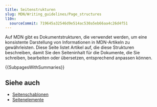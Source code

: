 ```yaml
---
title: Seitenstrukturen
slug: MDN/Writing_guidelines/Page_structures
l10n:
  sourceCommit: 719645a32546d9e514ac530a5eb66aa4c26d4f51
---
```


Auf MDN gibt es Dokumentstrukturen, die verwendet werden, um eine konsistente Darstellung von Informationen in MDN-Artikeln zu gewährleisten.
Diese Seite listet Artikel auf, die diese Strukturen beschreiben, damit Sie den Seiteninhalt für die Dokumente, die Sie schreiben, bearbeiten oder übersetzen, entsprechend anpassen können.

{{SubpagesWithSummaries}}

## Siehe auch

- [Seitenschablonen](/de/docs/MDN/Writing_guidelines/Page_structures/Page_types#page_templates)
- [Seitenelemente](/de/docs/MDN/Writing_guidelines/Writing_style_guide#page_components)
